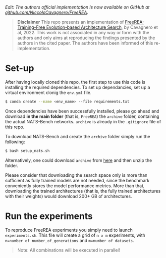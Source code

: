 *Edit: The authors official implementation is now available on GitHub at [github.com/NiccoloCavagnero/FreeREA](https://github.com/NiccoloCavagnero/FreeREA).*

> **Disclaimer**
This repo presents an implementation of [FreeREA: Training-Free Evolution-based Architecture Search](https://arxiv.org/pdf/2207.05135.pdf), by Cavagnero et al, 2022.
This work is not associated in any way or form with the authors and only aims at reproducing the findings presented by the authors in the cited paper. 
The authors have been informed of this re-implementation.

# Set-up
After having locally cloned this repo, the first step to use this code is installing the required dependencies.
To set up dependancies, set up a virtual environment clonig the `env.yml` file.

```bash
$ conda create --name <env_name> --file requirements.txt
```

Once dependencies have been successfully installed, please go ahead and download **in the main folder** (that is, `FreeREA`) the `archive` folder, containing the actual NATS-Bench networks. `archive` is already in the `.gitignore` file of this repo.

To download NATS-Bench and create the `archive` folder simply run the following:
```bash
$ bash setup_nats.sh
```
Alternatively, one could download `archive` from [here](https://drive.google.com/file/d/1LMpDiS1hmCLsC4Y86bhF41NzqAx5kS8c/view) and then unzip the folder. 

Please consider that downloading the search space only is more than sufficient as fully trained models are not needed, since the benchmark conveniently stores the model performance metrics. More than that, downloading the trained architectures (that is, the fully trained architectures with their weights) would download 200+ GB of architectures.

# Run the experiments
To reproduce FreeREA experiments you simply need to launch `experiments.sh`. This file will create a grid of `n x m` experiments, with `n=number of number_of_generations` and `m=number of datasets`. 

> Note: All combinations will be executed in parallel!